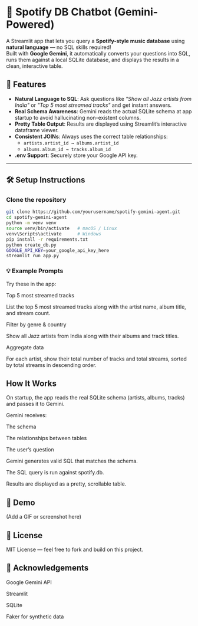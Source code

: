# 🎵 Spotify DB Chatbot (Gemini-Powered)

A Streamlit app that lets you query a **Spotify-style music database** using **natural language** — no SQL skills required!  
Built with **Google Gemini**, it automatically converts your questions into SQL, runs them against a local SQLite database, and displays the results in a clean, interactive table.


## 🚀 Features

- **Natural Language to SQL**: Ask questions like *"Show all Jazz artists from India"* or *"Top 5 most streamed tracks"* and get instant answers.
- **Real Schema Awareness**: Gemini reads the actual SQLite schema at app startup to avoid hallucinating non-existent columns.
- **Pretty Table Output**: Results are displayed using Streamlit’s interactive dataframe viewer.
- **Consistent JOINs**: Always uses the correct table relationships:
  - `artists.artist_id → albums.artist_id`
  - `albums.album_id → tracks.album_id`
- **.env Support**: Securely store your Google API key.

---


## 🛠️ Setup Instructions

### Clone the repository
```bash
git clone https://github.com/yourusername/spotify-gemini-agent.git
cd spotify-gemini-agent
python -m venv venv
source venv/bin/activate   # macOS / Linux
venv\Scripts\activate      # Windows
pip install -r requirements.txt
python create_db.py
GOOGLE_API_KEY=your_google_api_key_here
streamlit run app.py
```

### 💡 Example Prompts
Try these in the app:

Top 5 most streamed tracks

List the top 5 most streamed tracks along with the artist name, album title, and stream count.

Filter by genre & country

Show all Jazz artists from India along with their albums and track titles.

Aggregate data

For each artist, show their total number of tracks and total streams, sorted by total streams in descending order.

## How It Works
On startup, the app reads the real SQLite schema (artists, albums, tracks) and passes it to Gemini.

Gemini receives:

The schema

The relationships between tables

The user’s question

Gemini generates valid SQL that matches the schema.

The SQL query is run against spotify.db.

Results are displayed as a pretty, scrollable table.

## 📸 Demo
(Add a GIF or screenshot here)

## 📜 License
MIT License — feel free to fork and build on this project.

## 💬 Acknowledgements
Google Gemini API

Streamlit

SQLite

Faker for synthetic data
